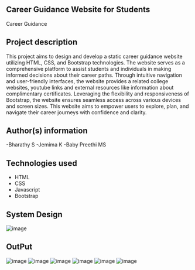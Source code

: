 ## Career Guidance Website for Students
Career Guidance
​
## Project description
This project aims to design and develop a static career guidance website utilizing HTML, CSS, and Bootstrap technologies. The website serves as a comprehensive platform to assist students and individuals in making informed decisions about their career paths. Through intuitive navigation and user-friendly interfaces, the website provides a related college websites, youtube links and external resources like information about complimentary certificates. Leveraging the flexibility and responsiveness of Bootstrap, the website ensures seamless access across various devices and screen sizes. This website aims to empower users to explore, plan, and navigate their career journeys with confidence and clarity.

## Author(s) information
  -Bharathy S
  -Jemima K
  -Baby Preethi MS
  
## Technologies used
 - HTML
 - CSS
 - Javascript
 - Bootstrap

## System Design
   ![image](https://github.com/user-attachments/assets/a5ef7381-dae8-4c4c-83f8-86af9e2a0c03)

## OutPut
![image](https://github.com/user-attachments/assets/e77a60b5-a9c2-4552-8781-a3e72387ad9e)
![image](https://github.com/user-attachments/assets/3877e5dd-eb9d-4006-a9ab-cbdc852c25ca)
![image](https://github.com/user-attachments/assets/3e6bf636-56d6-45a1-b4ea-64dd0fa2e164)
![image](https://github.com/user-attachments/assets/38587db4-e008-4502-9d2b-c734a86ee46b)
![image](https://github.com/user-attachments/assets/31c52299-2946-4842-af7a-eae667653527)
![image](https://github.com/user-attachments/assets/98be5bd2-4579-4b7b-821e-017b71525157)






